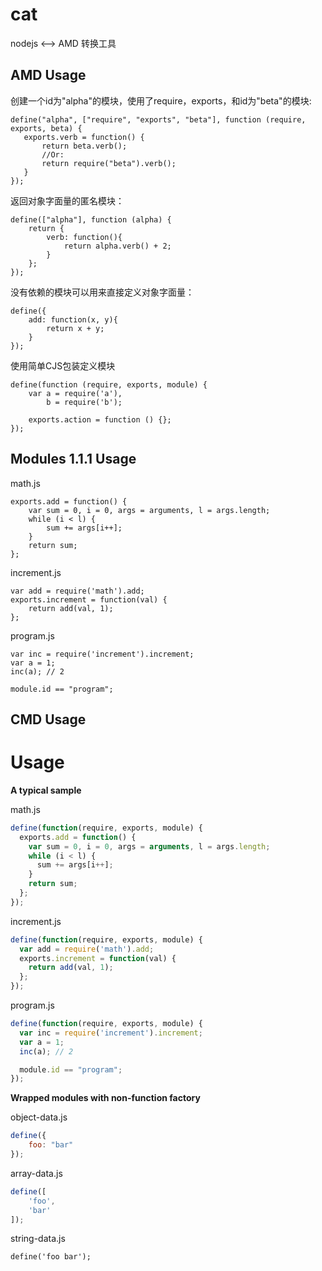 # cat

nodejs <--> AMD 转换工具

## AMD Usage

创建一个id为"alpha"的模块，使用了require，exports，和id为"beta"的模块:

```
define("alpha", ["require", "exports", "beta"], function (require, exports, beta) {
   exports.verb = function() {
       return beta.verb();
       //Or:
       return require("beta").verb();
   }
});
```

返回对象字面量的匿名模块：

```
define(["alpha"], function (alpha) {
   	return {
	    verb: function(){
	    	return alpha.verb() + 2;
	    }
   	};
});
```

没有依赖的模块可以用来直接定义对象字面量：

```
define({
	add: function(x, y){
		return x + y;
	}
});
```

使用简单CJS包装定义模块

```
define(function (require, exports, module) {
	var a = require('a'),
		b = require('b');

	exports.action = function () {};
});
```

## Modules 1.1.1 Usage

math.js

```
exports.add = function() {
    var sum = 0, i = 0, args = arguments, l = args.length;
    while (i < l) {
        sum += args[i++];
    }
    return sum;
};
```

increment.js

```
var add = require('math').add;
exports.increment = function(val) {
    return add(val, 1);
};
```

program.js

```
var inc = require('increment').increment;
var a = 1;
inc(a); // 2
 
module.id == "program";
```

## CMD Usage

# Usage

**A typical sample**

math.js
```js
define(function(require, exports, module) {
  exports.add = function() {
    var sum = 0, i = 0, args = arguments, l = args.length;
    while (i < l) {
      sum += args[i++];
    }
    return sum;
  };
});
```

increment.js
```js
define(function(require, exports, module) {
  var add = require('math').add;
  exports.increment = function(val) {
    return add(val, 1);
  };
});
```

program.js
```js
define(function(require, exports, module) {
  var inc = require('increment').increment;
  var a = 1;
  inc(a); // 2

  module.id == "program";
});
```


**Wrapped modules with non-function factory**

object-data.js
```js
define({
    foo: "bar"
});
```

array-data.js
```js
define([
    'foo',
    'bar'
]);
```

string-data.js
```
define('foo bar');

```
